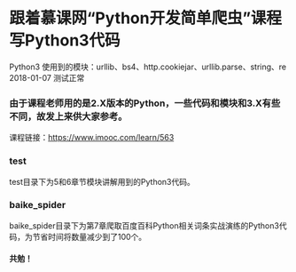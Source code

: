 # 跟着慕课网“Python开发简单爬虫”课程写Python3代码
Python3 使用到的模块：urllib、bs4、http.cookiejar、urllib.parse、string、re
2018-01-07 测试正常
### 由于课程老师用的是2.X版本的Python，一些代码和模块和3.X有些不同，故发上来供大家参考。
课程链接：https://www.imooc.com/learn/563
### test
test目录下为5和6章节模块讲解用到的Python3代码。
### baike_spider
baike_spider目录下为第7章爬取百度百科Python相关词条实战演练的Python3代码，为节省时间将数量减少到了100个。

#### 共勉！

